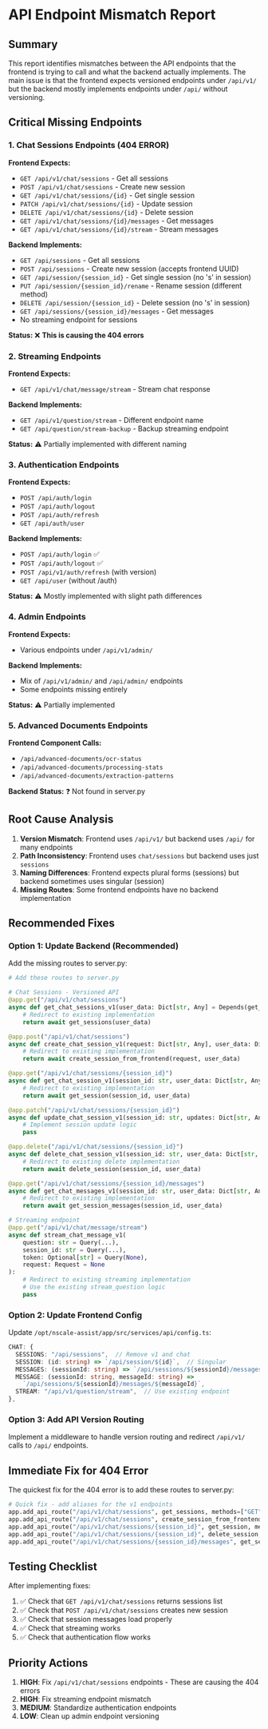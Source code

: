 # API Endpoint Mismatch Report

## Summary

This report identifies mismatches between the API endpoints that the frontend is trying to call and what the backend actually implements. The main issue is that the frontend expects versioned endpoints under `/api/v1/` but the backend mostly implements endpoints under `/api/` without versioning.

## Critical Missing Endpoints

### 1. Chat Sessions Endpoints (404 ERROR)

**Frontend Expects:**
- `GET /api/v1/chat/sessions` - Get all sessions
- `POST /api/v1/chat/sessions` - Create new session  
- `GET /api/v1/chat/sessions/{id}` - Get single session
- `PATCH /api/v1/chat/sessions/{id}` - Update session
- `DELETE /api/v1/chat/sessions/{id}` - Delete session
- `GET /api/v1/chat/sessions/{id}/messages` - Get messages
- `GET /api/v1/chat/sessions/{id}/stream` - Stream messages

**Backend Implements:**
- `GET /api/sessions` - Get all sessions
- `POST /api/sessions` - Create new session (accepts frontend UUID)
- `GET /api/session/{session_id}` - Get single session (no 's' in session)
- `PUT /api/session/{session_id}/rename` - Rename session (different method)
- `DELETE /api/session/{session_id}` - Delete session (no 's' in session)
- `GET /api/sessions/{session_id}/messages` - Get messages
- No streaming endpoint for sessions

**Status:** ❌ **This is causing the 404 errors**

### 2. Streaming Endpoints

**Frontend Expects:**
- `GET /api/v1/chat/message/stream` - Stream chat response

**Backend Implements:**
- `GET /api/v1/question/stream` - Different endpoint name
- `GET /api/question/stream-backup` - Backup streaming endpoint

**Status:** ⚠️ Partially implemented with different naming

### 3. Authentication Endpoints

**Frontend Expects:**
- `POST /api/auth/login`
- `POST /api/auth/logout`
- `POST /api/auth/refresh`
- `GET /api/auth/user`

**Backend Implements:**
- `POST /api/auth/login` ✅
- `POST /api/auth/logout` ✅
- `POST /api/v1/auth/refresh` (with version)
- `GET /api/user` (without /auth)

**Status:** ⚠️ Mostly implemented with slight path differences

### 4. Admin Endpoints

**Frontend Expects:**
- Various endpoints under `/api/v1/admin/`

**Backend Implements:**
- Mix of `/api/v1/admin/` and `/api/admin/` endpoints
- Some endpoints missing entirely

**Status:** ⚠️ Partially implemented

### 5. Advanced Documents Endpoints

**Frontend Component Calls:**
- `/api/advanced-documents/ocr-status`
- `/api/advanced-documents/processing-stats`
- `/api/advanced-documents/extraction-patterns`

**Backend Status:** ❓ Not found in server.py

## Root Cause Analysis

1. **Version Mismatch**: Frontend uses `/api/v1/` but backend uses `/api/` for many endpoints
2. **Path Inconsistency**: Frontend uses `chat/sessions` but backend uses just `sessions`
3. **Naming Differences**: Frontend expects plural forms (sessions) but backend sometimes uses singular (session)
4. **Missing Routes**: Some frontend endpoints have no backend implementation

## Recommended Fixes

### Option 1: Update Backend (Recommended)
Add the missing routes to server.py:

```python
# Add these routes to server.py

# Chat Sessions - Versioned API
@app.get("/api/v1/chat/sessions")
async def get_chat_sessions_v1(user_data: Dict[str, Any] = Depends(get_current_user)):
    # Redirect to existing implementation
    return await get_sessions(user_data)

@app.post("/api/v1/chat/sessions")
async def create_chat_session_v1(request: Dict[str, Any], user_data: Dict[str, Any] = Depends(get_current_user)):
    # Redirect to existing implementation
    return await create_session_from_frontend(request, user_data)

@app.get("/api/v1/chat/sessions/{session_id}")
async def get_chat_session_v1(session_id: str, user_data: Dict[str, Any] = Depends(get_current_user)):
    # Redirect to existing implementation
    return await get_session(session_id, user_data)

@app.patch("/api/v1/chat/sessions/{session_id}")
async def update_chat_session_v1(session_id: str, updates: Dict[str, Any], user_data: Dict[str, Any] = Depends(get_current_user)):
    # Implement session update logic
    pass

@app.delete("/api/v1/chat/sessions/{session_id}")
async def delete_chat_session_v1(session_id: str, user_data: Dict[str, Any] = Depends(get_current_user)):
    # Redirect to existing delete implementation
    return await delete_session(session_id, user_data)

@app.get("/api/v1/chat/sessions/{session_id}/messages")
async def get_chat_messages_v1(session_id: str, user_data: Dict[str, Any] = Depends(get_current_user)):
    # Redirect to existing implementation
    return await get_session_messages(session_id, user_data)

# Streaming endpoint
@app.get("/api/v1/chat/message/stream")
async def stream_chat_message_v1(
    question: str = Query(...),
    session_id: str = Query(...),
    token: Optional[str] = Query(None),
    request: Request = None
):
    # Redirect to existing streaming implementation
    # Use the existing stream_question logic
    pass
```

### Option 2: Update Frontend Config
Update `/opt/nscale-assist/app/src/services/api/config.ts`:

```typescript
CHAT: {
  SESSIONS: "/api/sessions",  // Remove v1 and chat
  SESSION: (id: string) => `/api/session/${id}`,  // Singular
  MESSAGES: (sessionId: string) => `/api/sessions/${sessionId}/messages`,
  MESSAGE: (sessionId: string, messageId: string) =>
    `/api/sessions/${sessionId}/messages/${messageId}`,
  STREAM: "/api/v1/question/stream",  // Use existing endpoint
},
```

### Option 3: Add API Version Routing
Implement a middleware to handle version routing and redirect `/api/v1/` calls to `/api/` endpoints.

## Immediate Fix for 404 Error

The quickest fix for the 404 error is to add these routes to server.py:

```python
# Quick fix - add aliases for the v1 endpoints
app.add_api_route("/api/v1/chat/sessions", get_sessions, methods=["GET"])
app.add_api_route("/api/v1/chat/sessions", create_session_from_frontend, methods=["POST"])
app.add_api_route("/api/v1/chat/sessions/{session_id}", get_session, methods=["GET"])
app.add_api_route("/api/v1/chat/sessions/{session_id}", delete_session, methods=["DELETE"])
app.add_api_route("/api/v1/chat/sessions/{session_id}/messages", get_session_messages, methods=["GET"])
```

## Testing Checklist

After implementing fixes:

1. ✅ Check that `GET /api/v1/chat/sessions` returns sessions list
2. ✅ Check that `POST /api/v1/chat/sessions` creates new session
3. ✅ Check that session messages load properly
4. ✅ Check that streaming works
5. ✅ Check that authentication flow works

## Priority Actions

1. **HIGH**: Fix `/api/v1/chat/sessions` endpoints - These are causing the 404 errors
2. **HIGH**: Fix streaming endpoint mismatch
3. **MEDIUM**: Standardize authentication endpoints
4. **LOW**: Clean up admin endpoint versioning